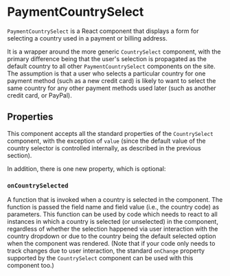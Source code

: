 PaymentCountrySelect
====================

`PaymentCountrySelect` is a React component that displays a form for selecting a country used in a payment or billing address.

It is a wrapper around the more generic `CountrySelect` component, with the primary difference being that the user's selection is propagated as the default country to all other `PaymentCountrySelect` components on the site. The assumption is that a user who selects a particular country for one payment method (such as a new credit card) is likely to want to select the same country for any other payment methods used later (such as another credit card, or PayPal).

## Properties

This component accepts all the standard properties of the `CountrySelect` component, with the exception of `value` (since the default value of the country selector is controlled internally, as described in the previous section).

In addition, there is one new property, which is optional:

### `onCountrySelected`

A function that is invoked when a country is selected in the component. The function is passed the field name and field value (i.e., the country code) as parameters. This function can be used by code which needs to react to all instances in which a country is selected (or unselected) in the component, regardless of whether the selection happened via user interaction with the country dropdown or due to the country being the default selected option when the component was rendered. (Note that if your code only needs to track changes due to user interaction, the standard `onChange` property supported by the `CountrySelect` component can be used with this component too.)
